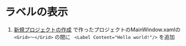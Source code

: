 # ラベルの表示

1. [新規プロジェクトの作成](./1.Project.md) で作ったプロジェクトのMainWindow.xamlの `<Grid>〜</Grid>` の間に `
<Label Content="Hello world!"/>` を追加